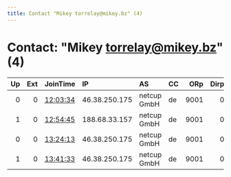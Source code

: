 ```yaml
---
title: Contact "Mikey torrelay@mikey.bz" (4)
---
```


# Contact: "Mikey torrelay@mikey.bz" (4)

|   Up |   Ext | JoinTime                                                                                            | IP            | AS          | CC   |   ORp |   Dirp | OS    | Version   | Nickname      |   eFamMembers |
|-----:|------:|:----------------------------------------------------------------------------------------------------|:--------------|:------------|:-----|------:|-------:|:------|:----------|:--------------|--------------:|
|    0 |     0 | [12:03:34](https://metrics.torproject.org/rs.html#details/386FF8DD6B07ADBC274C712EEE41BF4C90E8E07A) | 46.38.250.175 | netcup GmbH | de   |  9001 |      0 | Linux | 0.3.3.7   | MikeyInternet |             1 |
|    1 |     0 | [12:54:45](https://metrics.torproject.org/rs.html#details/7D513D5BE052DF43F705C188F960C1CE154300CA) | 188.68.33.157 | netcup GmbH | de   |  9001 |      0 | Linux | 0.3.3.7   | MikeyInternet |             1 |
|    0 |     0 | [13:24:13](https://metrics.torproject.org/rs.html#details/C039C5E1C697514F3588A7B08B5CF3ADE700351F) | 46.38.250.175 | netcup GmbH | de   |  9001 |      0 | Linux | 0.3.3.7   | MikeyInternet |             1 |
|    1 |     0 | [13:41:33](https://metrics.torproject.org/rs.html#details/1B75004F78DF61A8901728F236B201F9CAD0F87D) | 46.38.250.175 | netcup GmbH | de   |  9001 |      0 | Linux | 0.3.3.7   | MikeyInternet |             1 |

